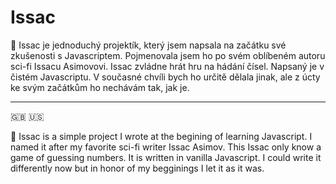 # Issac

🤖 Issac je jednoduchý projektík, který jsem napsala na začátku své zkušenosti s Javascriptem. Pojmenovala jsem ho po svém oblíbeném autoru sci-fi Issacu Asimovovi. Issac zvládne hrát hru na hádání čísel. Napsaný je v čistém Javascriptu. V současné chvíli bych ho určitě dělala jinak, ale z úcty ke svým začátkům ho nechávám tak, jak je.

---
:gb: :us:

🤖 Issac is a simple project I wrote at the begining of learning Javascript. I named it after my favorite sci-fi writer Issac Asimov. This Issac only know a game of guessing numbers. It is written in vanilla Javascript. I could write it differently now but in honor of my begginings I let it as it was.
